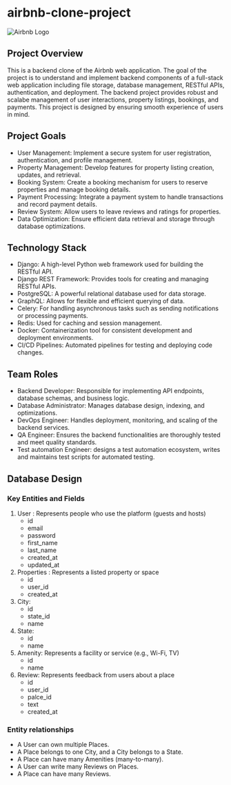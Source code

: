 # airbnb-clone-project


![Airbnb Logo](https://upload.wikimedia.org/wikipedia/commons/6/69/Airbnb_Logo_Bélo.svg)

##  Project Overview

This is a backend clone of the Airbnb web application. The goal of the project is to understand and implement backend components of a full-stack web application including file storage, database management, RESTful APIs, authentication, and deployment. The backend project provides robust and scalabe management of user interactions, property listings, bookings, and payments. This project is designed by ensuring smooth experience of users in mind.

## Project Goals

- User Management: Implement a secure system for user registration, authentication, and profile management.
- Property Management: Develop features for property listing creation, updates, and retrieval.
- Booking System: Create a booking mechanism for users to reserve properties and manage booking details.
- Payment Processing: Integrate a payment system to handle transactions and record payment details.
- Review System: Allow users to leave reviews and ratings for properties.
- Data Optimization: Ensure efficient data retrieval and storage through database optimizations.

## Technology Stack

- Django: A high-level Python web framework used for building the RESTful API.
- Django REST Framework: Provides tools for creating and managing RESTful APIs.
- PostgreSQL: A powerful relational database used for data storage.
- GraphQL: Allows for flexible and efficient querying of data.
- Celery: For handling asynchronous tasks such as sending notifications or processing payments.
- Redis: Used for caching and session management.
- Docker: Containerization tool for consistent development and deployment environments.
- CI/CD Pipelines: Automated pipelines for testing and deploying code changes.

## Team Roles

- Backend Developer: Responsible for implementing API endpoints, database schemas, and business logic.
- Database Administrator: Manages database design, indexing, and optimizations.
- DevOps Engineer: Handles deployment, monitoring, and scaling of the backend services.
- QA Engineer: Ensures the backend functionalities are thoroughly tested and meet quality standards.
- Test automation Engineer: designs a test automation ecosystem, writes and maintains test scripts for automated testing.

## Database Design

### Key Entities and Fields

1. User : Represents people who use the platform (guests and hosts)
   - id
   - email
   - password
   - first_name
   - last_name
   - created_at
   - updated_at
2. Properties : Represents a listed property or space
   - id
   - user_id
   - created_at
3. City:
   - id
   - state_id
   - name
4. State:
   - id
   - name
5. Amenity: Represents a facility or service (e.g., Wi-Fi, TV)
   - id
   - name 
6. Review: Represents feedback from users about a place
   - id
   - user_id
   - palce_id
   - text
   - created_at

### Entity relationships

- A User can own multiple Places.
- A Place belongs to one City, and a City belongs to a State.
- A Place can have many Amenities (many-to-many).
- A User can write many Reviews on Places.
- A Place can have many Reviews.


